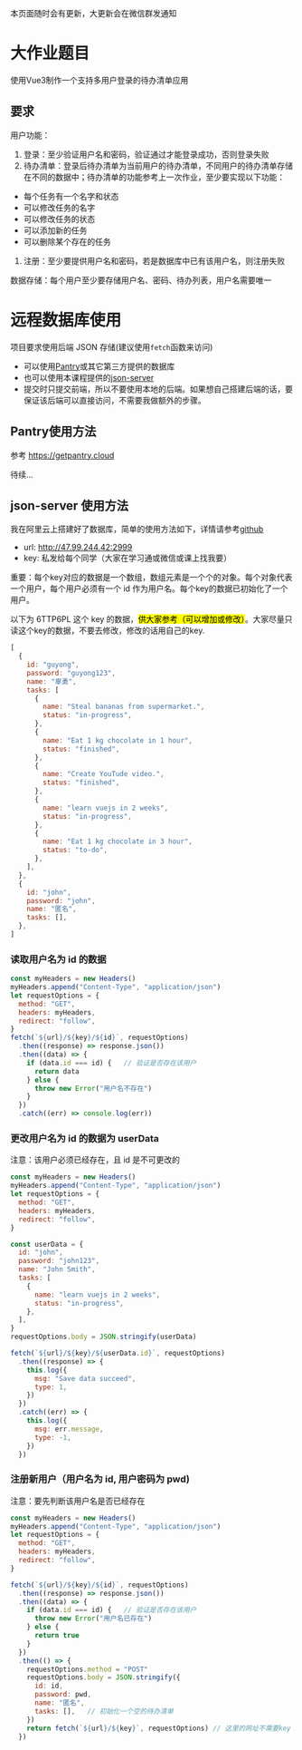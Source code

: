 本页面随时会有更新，大更新会在微信群发通知

# 大作业题目
使用Vue3制作一个支持多用户登录的待办清单应用

## 要求
用户功能：
1. 登录：至少验证用户名和密码，验证通过才能登录成功，否则登录失败
1. 待办清单：登录后待办清单为当前用户的待办清单，不同用户的待办清单存储在不同的数据中；待办清单的功能参考上一次作业，至少要实现以下功能：
  - 每个任务有一个名字和状态
  - 可以修改任务的名字
  - 可以修改任务的状态
  - 可以添加新的任务
  - 可以删除某个存在的任务
1. 注册：至少要提供用户名和密码，若是数据库中已有该用户名，则注册失败

数据存储：每个用户至少要存储用户名、密码、待办列表，用户名需要唯一

# 远程数据库使用

项目要求使用后端 JSON 存储(建议使用`fetch`函数来访问)
- 可以使用[Pantry](getpantry.cloud)或其它第三方提供的数据库
- 也可以使用本课程提供的[json-server](https://github.com/typicode/json-server)
- 提交时只提交前端，所以不要使用本地的后端。如果想自己搭建后端的话，要保证该后端可以直接访问，不需要我做额外的步骤。

## Pantry使用方法
参考 https://getpantry.cloud

待续...

## json-server 使用方法
我在阿里云上搭建好了数据库，简单的使用方法如下，详情请参考[github](https://github.com/typicode/json-server)
- url: http://47.99.244.42:2999
- key: 私发给每个同学（大家在学习通或微信或课上找我要）

重要：每个key对应的数据是一个数组，数组元素是一个个的对象。每个对象代表一个用户，每个用户必须有一个 id 作为用户名。每个key的数据已初始化了一个用户。

以下为 6TTP6PL 这个 key 的数据，<mark>供大家参考（可以增加或修改）</mark>。大家尽量只读这个key的数据，不要去修改，修改的话用自己的key.

```js
[
  {
    id: "guyong",
    password: "guyong123",
    name: "辜勇",
    tasks: [
      {
        name: "Steal bananas from supermarket.",
        status: "in-progress",
      },
      {
        name: "Eat 1 kg chocolate in 1 hour",
        status: "finished",
      },
      {
        name: "Create YouTude video.",
        status: "finished",
      },
      {
        name: "learn vuejs in 2 weeks",
        status: "in-progress",
      },
      {
        name: "Eat 1 kg chocolate in 3 hour",
        status: "to-do",
      },
    ],
  },
  {
    id: "john",
    password: "john",
    name: "匿名",
    tasks: [],
  },
]
```

### 读取用户名为 id 的数据

```js
const myHeaders = new Headers()
myHeaders.append("Content-Type", "application/json")
let requestOptions = {
  method: "GET",
  headers: myHeaders,
  redirect: "follow",
}
fetch(`${url}/${key}/${id}`, requestOptions)
  .then((response) => response.json())
  .then((data) => {
    if (data.id === id) {   // 验证是否存在该用户
      return data
    } else {
      throw new Error("用户名不存在")
    }
  })
  .catch((err) => console.log(err))
```

### 更改用户名为 id 的数据为 userData

注意：该用户必须已经存在，且 id 是不可更改的

```js
const myHeaders = new Headers()
myHeaders.append("Content-Type", "application/json")
let requestOptions = {
  method: "GET",
  headers: myHeaders,
  redirect: "follow",
}

const userData = {
  id: "john",
  password: "john123",
  name: "John Smith",
  tasks: [
    {
      name: "learn vuejs in 2 weeks",
      status: "in-progress",
    },
  ],
}
requestOptions.body = JSON.stringify(userData)

fetch(`${url}/${key}/${userData.id}`, requestOptions)
  .then((response) => {
    this.log({
      msg: "Save data succeed",
      type: 1,
    })
  })
  .catch((err) => {
    this.log({
      msg: err.message,
      type: -1,
    })
  })
```

### 注册新用户（用户名为 id, 用户密码为 pwd)

注意：要先判断该用户名是否已经存在

```js
const myHeaders = new Headers()
myHeaders.append("Content-Type", "application/json")
let requestOptions = {
  method: "GET",
  headers: myHeaders,
  redirect: "follow",
}

fetch(`${url}/${key}/${id}`, requestOptions)
  .then((response) => response.json())
  .then((data) => {
    if (data.id === id) {   // 验证是否存在该用户
      throw new Error("用户名已存在")
    } else {
      return true
    }
  })
  .then(() => {
    requestOptions.method = "POST"
    requestOptions.body = JSON.stringify({
      id: id,
      password: pwd,
      name: "匿名",
      tasks: [],   // 初始化一个空的待办清单
    })
    return fetch(`${url}/${key}`, requestOptions) // 这里的网址不需要key
  })
```
